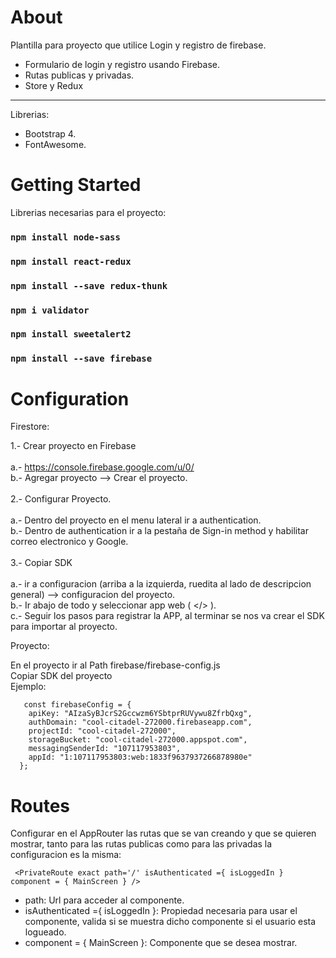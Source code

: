 # About

Plantilla para proyecto que utilice Login y registro de firebase.

<ul>
  <li>Formulario de login y registro usando Firebase. </li>
  <li>Rutas publicas y privadas. </li>
  <li>Store y Redux </li>
 </ul>
 
  <hr>
 
Librerias: <br>

<ul>
  <li>Bootstrap 4.</li>
  <li>FontAwesome.</li>
  
 </ul>
 

 



# Getting Started

Librerias necesarias para el proyecto:

### `npm install node-sass`
### `npm install react-redux`
### `npm install --save redux-thunk`
### `npm i validator`
### `npm install sweetalert2`
### `npm install --save firebase`

# Configuration

Firestore:

1.- Crear proyecto en Firebase<br><br>
    a.- https://console.firebase.google.com/u/0/<br>
    b.- Agregar proyecto --> Crear el proyecto.<br><br>
2.- Configurar Proyecto.<br><br>
    a.- Dentro del proyecto en el menu lateral ir a authentication.<br>
    b.- Dentro de authentication ir a la pestaña de Sign-in method y habilitar correo electronico y Google.<br><br>
3.- Copiar SDK<br><br>
    a.- ir a configuracion (arriba a la izquierda, ruedita al lado de descripcion general) --> configuracion del proyecto.<br>
    b.- Ir abajo de todo y seleccionar app web ( </> ). <br>
    c.- Seguir los pasos para registrar la APP, al terminar se nos va crear el SDK para importar al proyecto.<br>

Proyecto:

En el proyecto ir al Path firebase/firebase-config.js
<br>
Copiar SDK del proyecto<br>
Ejemplo:

```
   const firebaseConfig = {
    apiKey: "AIzaSyBJcrS2Gccwzm6YSbtprRUVywu8ZfrbQxg",
    authDomain: "cool-citadel-272000.firebaseapp.com",
    projectId: "cool-citadel-272000",
    storageBucket: "cool-citadel-272000.appspot.com",
    messagingSenderId: "107117953803",
    appId: "1:107117953803:web:1833f9637937266878980e"
  };
```

# Routes

Configurar en el AppRouter las rutas que se van creando y que se quieren mostrar, tanto para las rutas publicas como para las privadas la configuracion es la misma:

```
 <PrivateRoute exact path='/' isAuthenticated ={ isLoggedIn } component = { MainScreen } />
```
* path: Url para acceder al componente.<br>
* isAuthenticated ={ isLoggedIn }: Propiedad necesaria para usar el componente, valida si se muestra dicho componente si el usuario esta logueado. <br>
* component = { MainScreen }: Componente que se desea mostrar.






